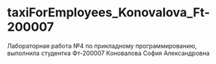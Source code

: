 # taxiForEmployees_Konovalova_Ft-200007
Лабораторная работа №4 по прикладному программированию, выполнила студентка Фт-200007 Коновалова София Александровна
